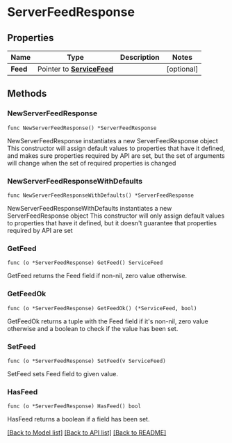 # ServerFeedResponse

## Properties

Name | Type | Description | Notes
------------ | ------------- | ------------- | -------------
**Feed** | Pointer to [**ServiceFeed**](ServiceFeed.md) |  | [optional]

## Methods

### NewServerFeedResponse

`func NewServerFeedResponse() *ServerFeedResponse`

NewServerFeedResponse instantiates a new ServerFeedResponse object
This constructor will assign default values to properties that have it defined,
and makes sure properties required by API are set, but the set of arguments
will change when the set of required properties is changed

### NewServerFeedResponseWithDefaults

`func NewServerFeedResponseWithDefaults() *ServerFeedResponse`

NewServerFeedResponseWithDefaults instantiates a new ServerFeedResponse object
This constructor will only assign default values to properties that have it defined,
but it doesn't guarantee that properties required by API are set

### GetFeed

`func (o *ServerFeedResponse) GetFeed() ServiceFeed`

GetFeed returns the Feed field if non-nil, zero value otherwise.

### GetFeedOk

`func (o *ServerFeedResponse) GetFeedOk() (*ServiceFeed, bool)`

GetFeedOk returns a tuple with the Feed field if it's non-nil, zero value otherwise
and a boolean to check if the value has been set.

### SetFeed

`func (o *ServerFeedResponse) SetFeed(v ServiceFeed)`

SetFeed sets Feed field to given value.

### HasFeed

`func (o *ServerFeedResponse) HasFeed() bool`

HasFeed returns a boolean if a field has been set.


[[Back to Model list]](../README.md#documentation-for-models) [[Back to API list]](../README.md#documentation-for-api-endpoints) [[Back to README]](../README.md)

